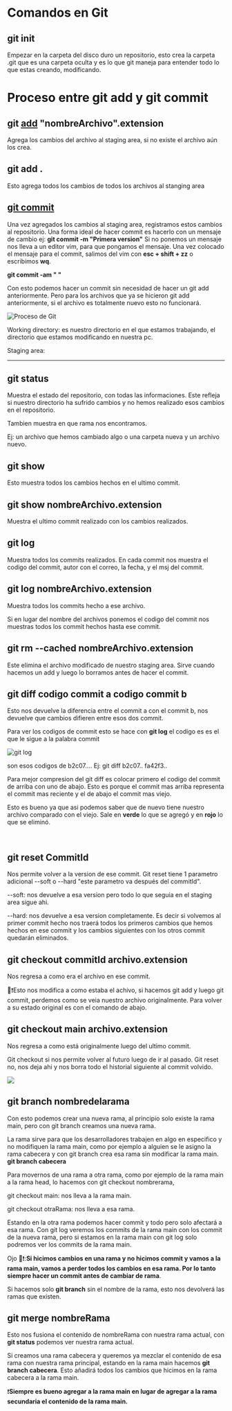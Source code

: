 # Comandos en Git

## git init

Empezar en la carpeta del disco duro un repositorio, esto crea la carpeta .git que es una carpeta oculta y es lo que git maneja para entender todo lo que estas creando, modificando.

# Proceso entre git add y git commit

## git [add](https://git-scm.com/docs/git-add) "nombreArchivo".extension

Agrega los cambios del archivo al staging area, si no existe el archivo aún los crea.

## git add .

Esto agrega todos los cambios de todos los archivos al stanging area

## [git commit](https://git-scm.com/docs/git-commit)

Una vez agregados los cambios al staging area, registramos estos cambios al repositorio.
Una forma ideal de hacer commit es hacerlo con un mensaje de cambio ej:
**git commit -m "Primera version"**
Si no ponemos un mensaje nos lleva a un editor vim, para que pongamos el mensaje.
Una vez colocado el mensaje para el commit, salimos del vim con **esc + shift + zz** o escribimos **wq**.

**git commit -am " "**

Con esto podemos hacer un commit sin necesidad de hacer un git add anteriormente. Pero para los archivos que ya se hicieron git add anteriormente, si el archivo es totalmente nuevo esto no funcionará.

![Proceso de Git](https://res.cloudinary.com/practicaldev/image/fetch/s--D7nJOADN--/c_imagga_scale,f_auto,fl_progressive,h_900,q_auto,w_1600/https://cl.ly/569e7f0bbfaf/download/Image%25202018-08-29%2520at%25208.26.35%2520PM.png)

Working directory: es nuestro directorio en el que estamos trabajando, el directorio que estamos modificando en nuestra pc.

Staging area:

---

## git status

Muestra el estado del repositorio, con todas las informaciones. Este refleja si nuestro directorio ha sufrido cambios y no hemos realizado esos cambios en el repositorio.

Tambien muestra en que rama nos encontramos.

Ej: un archivo que hemos cambiado algo o una carpeta nueva y un archivo nuevo.

## git show

Esto muestra todos los cambios hechos en el ultimo commit.

## git show nombreArchivo.extension

Muestra el ultimo commit realizado con los cambios realizados.

## git log

Muestra todos los commits realizados. En cada commit nos muestra el codigo del commit, autor con el correo, la fecha, y el msj del commit.

## git log nombreArchivo.extension

Muestra todos los commits hecho a ese archivo.

Si en lugar del nombre del archivos ponemos el codigo del commit nos muestras todos los commit hechos hasta ese commit.

## git rm --cached nombreArchivo.extension

Este elimina el archivo modificado de nuestro staging area. Sirve cuando hacemos un add y luego lo borramos antes de hacer el commit.

## git diff **codigo commit a** **codigo commit b**

Esto nos devuelve la diferencia entre el commit a con el commit b, nos devuelve que cambios difieren entre esos dos commit.

Para ver los codigos de commit esto se hace con **git log** el codigo es es el que le sigue a la palabra commit

![git log](https://desarrolloweb.com/archivoimg/general/4092.png)

son esos codigos de b2c07....
Ej: git diff b2c07.. fa42f3..

Para mejor compresion del git diff es colocar primero el codigo del commit de arriba con uno de abajo. Esto es porque el commit mas arriba representa el commit mas reciente y el de abajo el commit mas viejo.

Esto es bueno ya que asi podemos saber que de nuevo tiene nuestro archivo comparado con el viejo. Sale en **verde** lo que se agregó y en **rojo** lo que se eliminó.

<br>

## git reset CommitId

Nos permite volver a la version de ese commit.
Git reset tiene 1 parametro adicional --soft o --hard "este parametro va después del commitId".

--soft: nos devuelve a esa version pero todo lo que seguia en el staging area sigue ahi.

--hard: nos devuelve a esa version completamente. Es decir si volvemos al primer commit hecho nos traerá todos los primeros cambios que hemos hechos en ese commit y los cambios siguientes con los otros commit quedarán eliminados.

## git checkout commitId archivo.extension

Nos regresa a como era el archivo en ese commit.

👀❗Esto nos modifica a como estaba el achivo, si hacemos git add y luego git commit, perdemos como se veia nuestro archivo originalmente. Para volver a su estado original es con el comando de abajo.

## git checkout main archivo.extension

Nos regresa a como está originalmente luego del ultimo commit.

Git checkout si nos permite volver al futuro luego de ir al pasado. Git reset no, nos deja ahi y nos borra todo el historial siguiente al commit volvido.

![](https://static.platzi.com/media/user_upload/Git%20rm%20Git%20Reset-91d9ece5-b894-48ca-8102-f3bc9e91c5f1.jpg)

## git branch nombredelarama

Con esto podemos crear una nueva rama, al principio solo existe la rama main, pero con git branch creamos una nueva rama.

La rama sirve para que los desarrolladores trabajen en algo en especifico y no modifiquen la rama main, como por ejemplo a alguien se le asigno la rama cabecera y con git branch crea esa rama sin modificar la rama main. **git branch cabecera**

Para movernos de una rama a otra rama, como por ejemplo de la rama main a la rama head, lo hacemos con git checkout nombrerama,

git checkout main: nos lleva a la rama main.

git checkout otraRama: nos lleva a esa rama.

Estando en la otra rama podemos hacer commit y todo pero solo afectará a esa rama. Con git log veremos los commits de la rama main con los commit de la nueva rama, pero si estamos en la rama main con git log solo podremos ver los commits de la rama main.

Ojo 👀❗:**Si hicimos cambios en una rama y no hicimos commit y vamos a la rama main, vamos a perder todos los cambios en esa rama. Por lo tanto siempre hacer un commit antes de cambiar de rama**.

Si hacemos solo **git branch** sin el nombre de la rama, esto nos devolverá las ramas que existen.

## git merge nombreRama

Esto nos fusiona el contenido de nombreRama con nuestra rama actual, con **git status** podemos ver nuestra rama actual.

Si creamos una rama cabecera y queremos ya mezclar el contenido de esa rama con nuestra rama principal, estando en la rama main hacemos **git branch cabecera**. Esto añadirá todos los cambios que hicimos en la rama cabecera a la rama main.

❗**Siempre es bueno agregar a la rama main en lugar de agregar a la rama secundaria el contenido de la rama main.**
